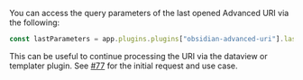 You can access the query parameters of the last opened Advanced URI via the following:

```js
const lastParameters = app.plugins.plugins["obsidian-advanced-uri"].lastParameters
```

This can be useful to continue processing the URI via the dataview or templater plugin. See [#77](https://github.com/Vinzent03/obsidian-advanced-uri/issues/77) for the initial request and use case.